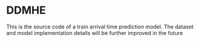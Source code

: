 # DDMHE
This is the source code of a train arrival time prediction model. The dataset and model implementation details will be further improved in the future
